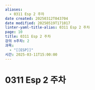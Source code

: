 ```yaml
---
aliases:
  - 0311 Esp 2 주차
date created: 20250312T043704
date modified: 20250519T171017
linter-yaml-title-alias: 0311 Esp 2 주차
page: 10
title: 0311 Esp 2 주차
강의 n주차: 2
과목:
  - "[[ESP]]"
시간: 2025-03-11T15:00:00
---
```


# 0311 Esp 2 주차
